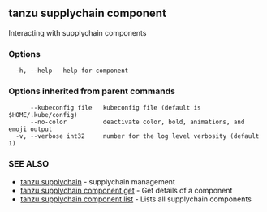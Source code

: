 ## tanzu supplychain component

Interacting with supplychain components

### Options

```
  -h, --help   help for component
```

### Options inherited from parent commands

```
      --kubeconfig file   kubeconfig file (default is $HOME/.kube/config)
      --no-color          deactivate color, bold, animations, and emoji output
  -v, --verbose int32     number for the log level verbosity (default 1)
```

### SEE ALSO

* [tanzu supplychain](tanzu_supplychain.md)	 - supplychain management
* [tanzu supplychain component get](tanzu_supplychain_component_get.md)	 - Get details of a component
* [tanzu supplychain component list](tanzu_supplychain_component_list.md)	 - Lists all supplychain components

